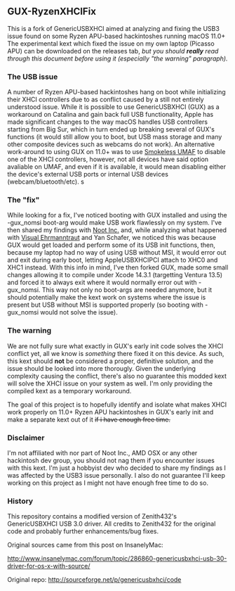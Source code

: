 ## GUX-RyzenXHCIFix

This is a fork of GenericUSBXHCI aimed at analyzing and fixing the USB3 issue found on some Ryzen APU-based hackintoshes running macOS 11.0+
The experimental kext which fixed the issue on my own laptop (Picasso APU) can be downloaded on the releases tab, *but you should **really** read through this document before using it (especially "the warning" paragraph).*

### The USB issue

A number of Ryzen APU-based hackintoshes hang on boot while initializing their XHCI controllers due to as conflict caused by a still not entirely understood issue. While it is possible to use GenericUSBXHCI (GUX) as a workaround on Catalina and gain back full USB functionality, Apple has made significant changes to the way macOS handles USB controllers starting from Big Sur, which in turn ended up breaking several of GUX's functions (it would still allow you to boot, but USB mass storage and many other composite devices such as webcams do not work). An alternative work-around to using GUX on 11.0+ was to use [Smokeless UMAF](https://github.com/DavidS95/Smokeless_UMAF) to disable one of the XHCI controllers, however, not all devices have said option avaliable on UMAF, and even if it is available, it would mean disabling either the device's external USB ports or internal USB devices (webcam/bluetooth/etc).
s
### The "fix"

While looking for a fix, I've noticed booting with GUX installed and using the -gux_nomsi boot-arg would make USB work flawlessly on my system. I've then shared my findings with [Noot Inc.](https://nootinc.github.io/) and, while analyzing what happened with [Visual Ehrmanntraut](https://github.com/ChefKissInc) and Yan Schafer, we noticed this was because GUX would get loaded and perform some of its USB init functions, then, because my laptop had no way of using USB without MSI, it would error out and exit during early boot, letting AppleUSBXHCIPCI attach to XHC0 and XHC1 instead. With this info in mind, I've then forked GUX, made some small changes allowing it to compile under Xcode 14.3.1 (targetting Ventura 13.5) and forced it to always exit where it would normally error out with -gux_nomsi. This way not only no boot-args are needed anymore, but it should potentially make the kext work on systems where the issue is present but USB without MSI is supported properly (so booting with -gux_nomsi would not solve the issue).

### The warning

We are not fully sure what exactly in GUX's early init code solves the XHCI conflict yet, all we know is *something* there fixed it on this device. As such, this kext should **not** be considered a proper, definitive solution, and the issue should be looked into more thorougly. Given the underlying complexity causing the conflict, there's also no guarantee this modded kext will solve the XHCI issue on your system as well. I'm only providing the compiled kext as a temporary workaround.

The goal of this project is to hopefully identify and isolate what makes XHCI work properly on 11.0+ Ryzen APU hackintoshes in GUX's early init and make a separate kext out of it ~~if i have enough free time.~~

### Disclaimer

I'm not affiliated with nor part of Noot Inc., AMD OSX or any other hackintosh dev group, you should not nag them if you encounter issues with this kext. I'm just a hobbyist dev who decided to share my findings as I was affected by the USB3 issue personally.
I also do not guarantee I'll keep working on this project as I might not have enough free time to do so.

### History

This repository contains a modified version of Zenith432's GenericUSBXHCI USB 3.0 driver. All credits to Zenith432 for the original code and probably further enhancements/bug fixes.

Original sources came from this post on InsanelyMac:

http://www.insanelymac.com/forum/topic/286860-genericusbxhci-usb-30-driver-for-os-x-with-source/

Original repo:
http://sourceforge.net/p/genericusbxhci/code
